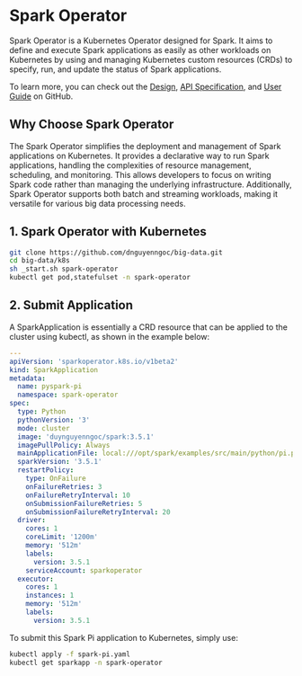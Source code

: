 # Spark Operator

Spark Operator is a Kubernetes Operator designed for Spark. It aims to define and execute Spark applications as easily as other workloads on Kubernetes by using and managing Kubernetes custom resources (CRDs) to specify, run, and update the status of Spark applications.

To learn more, you can check out the [Design](https://github.com/GoogleCloudPlatform/spark-on-k8s-operator/blob/master/docs/design.md), [API Specification](https://github.com/GoogleCloudPlatform/spark-on-k8s-operator/blob/master/docs/user-guide.md), and [User Guide](https://github.com/GoogleCloudPlatform/spark-on-k8s-operator/blob/master/docs/user-guide.md) on GitHub.

## Why Choose Spark Operator

The Spark Operator simplifies the deployment and management of Spark applications on Kubernetes. It provides a declarative way to run Spark applications, handling the complexities of resource management, scheduling, and monitoring. This allows developers to focus on writing Spark code rather than managing the underlying infrastructure. Additionally, Spark Operator supports both batch and streaming workloads, making it versatile for various big data processing needs.

## 1. Spark Operator with Kubernetes
```sh
git clone https://github.com/dnguyenngoc/big-data.git
cd big-data/k8s
sh _start.sh spark-operator
kubectl get pod,statefulset -n spark-operator
```

## 2. Submit Application
A SparkApplication is essentially a CRD resource that can be applied to the cluster using kubectl, as shown in the example below:
```yaml
---
apiVersion: 'sparkoperator.k8s.io/v1beta2'
kind: SparkApplication
metadata:
  name: pyspark-pi
  namespace: spark-operator
spec:
  type: Python
  pythonVersion: '3'
  mode: cluster
  image: 'duynguyenngoc/spark:3.5.1'
  imagePullPolicy: Always
  mainApplicationFile: local:///opt/spark/examples/src/main/python/pi.py
  sparkVersion: '3.5.1'
  restartPolicy:
    type: OnFailure
    onFailureRetries: 3
    onFailureRetryInterval: 10
    onSubmissionFailureRetries: 5
    onSubmissionFailureRetryInterval: 20
  driver:
    cores: 1
    coreLimit: '1200m'
    memory: '512m'
    labels:
      version: 3.5.1
    serviceAccount: sparkoperator
  executor:
    cores: 1
    instances: 1
    memory: '512m'
    labels:
      version: 3.5.1
```

To submit this Spark Pi application to Kubernetes, simply use:

```sh
kubectl apply -f spark-pi.yaml
kubectl get sparkapp -n spark-operator
```